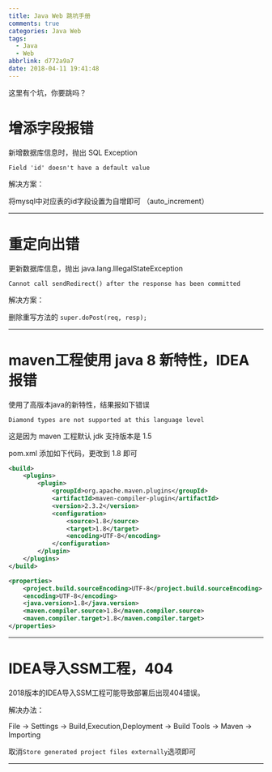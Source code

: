 ```yaml
---
title: Java Web 跳坑手册
comments: true
categories: Java Web
tags:
  - Java
  - Web
abbrlink: d772a9a7
date: 2018-04-11 19:41:48
---
```


这里有个坑，你要跳吗？

<!-- more -->

# 增添字段报错

新增数据库信息时，抛出 SQL Exception

```
Field 'id' doesn't have a default value
```

解决方案：

将mysql中对应表的id字段设置为自增即可 （auto_increment）

---

# 重定向出错

更新数据库信息，抛出 java.lang.IllegalStateException

```
Cannot call sendRedirect() after the response has been committed
```

解决方案：

删除重写方法的 `super.doPost(req, resp);`

---

# maven工程使用 java 8 新特性，IDEA 报错

使用了高版本java的新特性，结果报如下错误
```
Diamond types are not supported at this language level
```

这是因为 maven 工程默认 jdk 支持版本是 1.5

pom.xml 添加如下代码，更改到 1.8 即可

```xml
<build>
    <plugins>
        <plugin>
            <groupId>org.apache.maven.plugins</groupId>
            <artifactId>maven-compiler-plugin</artifactId>
            <version>2.3.2</version>
            <configuration>
                <source>1.8</source>
                <target>1.8</target>
                <encoding>UTF-8</encoding>
            </configuration>
        </plugin>
    </plugins>
</build>

<properties>
    <project.build.sourceEncoding>UTF-8</project.build.sourceEncoding>
    <encoding>UTF-8</encoding>
    <java.version>1.8</java.version>
    <maven.compiler.source>1.8</maven.compiler.source>
    <maven.compiler.target>1.8</maven.compiler.target>
</properties>
```

---

# IDEA导入SSM工程，404

2018版本的IDEA导入SSM工程可能导致部署后出现404错误。

解决办法：

File -> Settings -> Build,Execution,Deployment -> Build Tools -> Maven -> Importing

取消`Store generated project files externally`选项即可

---
